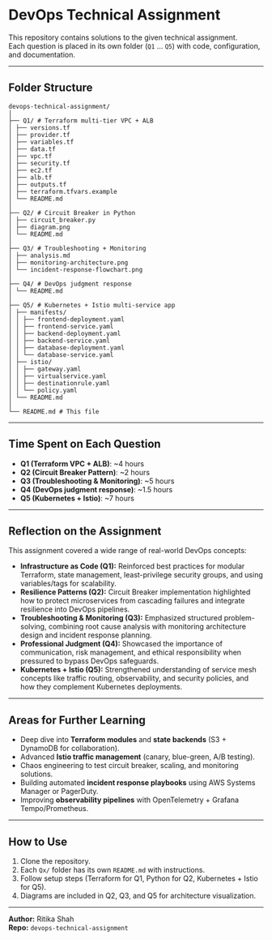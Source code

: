 # DevOps Technical Assignment

This repository contains solutions to the given technical assignment.  
Each question is placed in its own folder (`Q1` … `Q5`) with code, configuration, and documentation.

---

## Folder Structure

```
devops-technical-assignment/
│
├── Q1/ # Terraform multi-tier VPC + ALB
│ ├── versions.tf
│ ├── provider.tf
│ ├── variables.tf
│ ├── data.tf
│ ├── vpc.tf
│ ├── security.tf
│ ├── ec2.tf
│ ├── alb.tf
│ ├── outputs.tf
│ ├── terraform.tfvars.example
│ └── README.md
│
├── Q2/ # Circuit Breaker in Python
│ ├── circuit_breaker.py
│ ├── diagram.png
│ └── README.md
│
├── Q3/ # Troubleshooting + Monitoring
│ ├── analysis.md
│ ├── monitoring-architecture.png
│ └── incident-response-flowchart.png
│
├── Q4/ # DevOps judgment response
│ └── README.md
│
├── Q5/ # Kubernetes + Istio multi-service app
│ ├── manifests/
│ │ ├── frontend-deployment.yaml
│ │ ├── frontend-service.yaml
│ │ ├── backend-deployment.yaml
│ │ ├── backend-service.yaml
│ │ ├── database-deployment.yaml
│ │ └── database-service.yaml
│ ├── istio/
│ │ ├── gateway.yaml
│ │ ├── virtualservice.yaml
│ │ ├── destinationrule.yaml
│ │ └── policy.yaml
│ └── README.md
│
└── README.md # This file
```

---

## Time Spent on Each Question

- **Q1 (Terraform VPC + ALB)**: ~4 hours  
- **Q2 (Circuit Breaker Pattern)**: ~2 hours  
- **Q3 (Troubleshooting & Monitoring)**: ~5 hours  
- **Q4 (DevOps judgment response)**: ~1.5 hours  
- **Q5 (Kubernetes + Istio)**: ~7 hours  

---

## Reflection on the Assignment

This assignment covered a wide range of real-world DevOps concepts:  

- **Infrastructure as Code (Q1):** Reinforced best practices for modular Terraform, state management, least-privilege security groups, and using variables/tags for scalability.  
- **Resilience Patterns (Q2):** Circuit Breaker implementation highlighted how to protect microservices from cascading failures and integrate resilience into DevOps pipelines.  
- **Troubleshooting & Monitoring (Q3):** Emphasized structured problem-solving, combining root cause analysis with monitoring architecture design and incident response planning.  
- **Professional Judgment (Q4):** Showcased the importance of communication, risk management, and ethical responsibility when pressured to bypass DevOps safeguards.  
- **Kubernetes + Istio (Q5):** Strengthened understanding of service mesh concepts like traffic routing, observability, and security policies, and how they complement Kubernetes deployments.  

---

## Areas for Further Learning

- Deep dive into **Terraform modules** and **state backends** (S3 + DynamoDB for collaboration).  
- Advanced **Istio traffic management** (canary, blue-green, A/B testing).  
- Chaos engineering to test circuit breaker, scaling, and monitoring solutions.  
- Building automated **incident response playbooks** using AWS Systems Manager or PagerDuty.  
- Improving **observability pipelines** with OpenTelemetry + Grafana Tempo/Prometheus.  

---

## How to Use

1. Clone the repository.  
2. Each `Qx/` folder has its own `README.md` with instructions.  
3. Follow setup steps (Terraform for Q1, Python for Q2, Kubernetes + Istio for Q5).  
4. Diagrams are included in Q2, Q3, and Q5 for architecture visualization.  

---

**Author:** Ritika Shah  
**Repo:** `devops-technical-assignment`  
